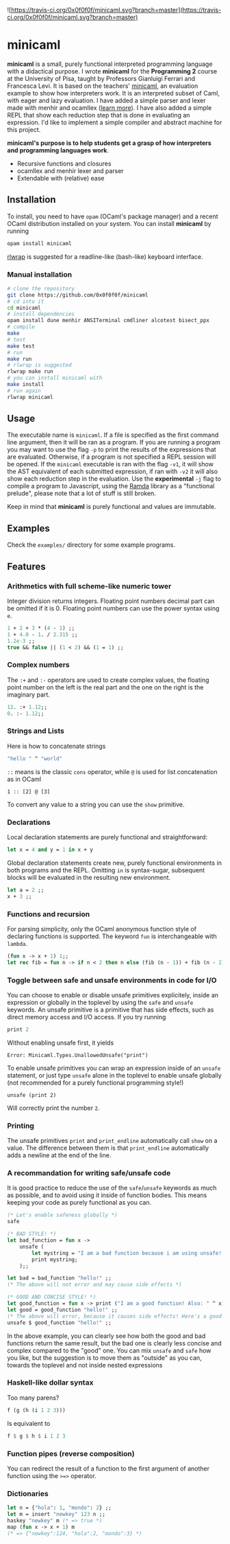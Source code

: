 ![https://travis-ci.org/0x0f0f0f/minicaml.svg?branch=master](https://travis-ci.org/0x0f0f0f/minicaml.svg?branch=master)
# minicaml 

**minicaml** is a small, purely functional interpreted programming language with
a didactical purpose. I wrote **minicaml** for the **Programming 2** course at
the University of Pisa, taught by Professors Gianluigi Ferrari and Francesca
Levi. It is based on the teachers'
[minicaml](http://pages.di.unipi.it/levi/codice-18/evalFunEnvFull.ml), an
evaluation example to show how interpreters work. It is an interpreted subset of
Caml, with eager and lazy evaluation. I have added a simple parser and lexer
made with menhir and ocamllex ([learn
more](https://v1.realworldocaml.org/v1/en/html/parsing-with-ocamllex-and-menhir.html)).
I have also added a simple REPL that show each reduction step that is done in
evaluating an expression. I'd like to implement a simple compiler and abstract
machine for this project.

**minicaml's purpose is to help students get a grasp of how interpreters and
programming languages work**.

* Recursive functions and closures
* ocamllex and menhir lexer and parser
* Extendable with (relative) ease

## Installation
To install, you need to have `opam` (OCaml's package manager) and a recent OCaml
distribution installed on your system.
You can install **minicaml** by running
```bash
opam install minicaml
```

[rlwrap](https://github.com/hanslub42/rlwrap) is suggested for a readline-like
(bash-like) keyboard interface.


### Manual installation
```bash
# clone the repository
git clone https://github.com/0x0f0f0f/minicaml
# cd into it
cd minicaml
# install dependencies
opam install dune menhir ANSITerminal cmdliner alcotest bisect_ppx
# compile
make
# test
make test
# run
make run
# rlwrap is suggested
rlwrap make run
# you can install minicaml with
make install
# run again
rlwrap minicaml
```

## Usage

The executable name is `minicaml`. If a file is specified as the first command
line argument, then it will be ran as a program. If you are running a program you may want to use the flag `-p` to print the results of the expressions that are evaluated. Otherwise, if a program is not specified a REPL session will
be opened. If the `minicaml` executable is ran with the flag `-v1`, it will show
the AST equivalent of each submitted expression, if ran with `-v2` it will also
show each reduction step in the evaluation.
Use the **experimental** `-j` flag to compile a program to Javascript, using the
[Ramda](https://ramdajs.com/) library as a "functional prelude", please note
that a lot of stuff is still broken.

Keep in mind that **minicaml** is purely functional and values
are immutable.

## Examples
Check the `examples/` directory for some example programs.

## Features

### Arithmetics with full scheme-like numeric tower
Integer division returns integers. Floating point numbers decimal part can be
omitted if it is 0. Floating point numbers can use the power syntax using `e`.
```ocaml
1 + 2 + 3 * (4 - 1) ;;
1 + 4.0 - 1. / 2.315 ;;
1.2e-3 ;;
true && false || (1 < 2) && (1 = 1) ;;
```

### Complex numbers
The `:+` and `:-` operators are used to create complex values, the floating point number
on the left is the real part and the one on the right is the imaginary part.
```ocaml
12. :+ 1.12;;
0. :- 1.12;;
```

### Strings and Lists
Here is how to concatenate strings
```ocaml
"hello " ^ "world"
```

`::` means is the classic `cons` operator, while `@` is used for list
concatenation as in OCaml
```
1 :: [2] @ [3]
```

To convert any value to a string you can use the `show` primitive.

### Declarations
Local declaration statements are purely functional and straightforward:
```ocaml
let x = 4 and y = 1 in x + y
```

Global declaration statements create new, purely functional environments in both
programs and the REPL. Omitting `in` is syntax-sugar, subsequent blocks will
be evaluated in the resulting new environment.
```ocaml
let a = 2 ;;
x + 3 ;;
```

### Functions and recursion
For parsing simplicity, only the OCaml anonymous function style of declaring
functions is supported. The keyword `fun` is interchangeable with `lambda`.  
```ocaml
(fun x -> x + 1) 1;;
let rec fib = fun n -> if n < 2 then n else (fib (n - 1)) + fib (n - 2)
```

### Toggle between safe and unsafe environments in code for I/O
You can choose to enable or disable unsafe primitives explicitely, inside an
expression or globally in the toplevel by using the `safe` and `unsafe`
keywords. An unsafe primitive is a primitive that has side effects, such as
direct memory access and I/O access. If you try running
```ocaml
print 2
```
Without enabling unsafe first, it yields
```
Error: Minicaml.Types.UnallowedUnsafe("print")
```

To enable unsafe primitives you can wrap an expression inside of an `unsafe`
statement, or just type `unsafe` alone in the toplevel to enable unsafe globally (not
recommended for a purely functional programming style!)

```
unsafe (print 2)
```
Will correctly print the number `2`.

### Printing
The unsafe primitives `print` and `print_endline` automatically call `show` on a
value. The difference between them is that `print_endline` automatically adds a
newline at the end of the line.

### A recommandation for writing safe/unsafe code
It is good practice to reduce the use of the `safe`/`unsafe` keywords as much as
possible, and to avoid using it inside of function bodies. This means keeping
your code as purely functional as you can.
```ocaml
(* Let's enable safeness globally *)
safe

(* BAD STYLE! *)
let bad_function = fun x ->
    unsafe (
        let mystring = "I am a bad function because i am using unsafe! Also: " ^ x in
        print mystring;
    );;

let bad = bad_function "hello!" ;;
(* The above will not error and may cause side effects *)

(* GOOD AND CONCISE STYLE! *)
let good_function = fun x -> print ("I am a good function! Also: " ^ x) ;;
let good = good_function "hello!" ;;
(* The above will error, because it causes side effects! Here's a good way of calling it*)
unsafe $ good_function "hello!" ;;
```

In the above example, you can clearly see how both the good and bad functions
return the same result, but the bad one is clearly less concise and complex
compared to the "good" one. You can mix `unsafe` and `safe` how you like, but
the suggestion is to move them as "outside" as you can, towards the toplevel
and not inside nested expressions

### Haskell-like dollar syntax
Too many parens?
```ocaml
f (g (h (i 1 2 3)))
```
Is equivalent to
```haskell
f $ g $ h $ i 1 2 3
```

### Function pipes (reverse composition)
You can redirect the result of a function to the first argument of another
function using the `>=>` operator.

### Dictionaries
```ocaml
let n = {"hola": 1, "mondo": 2} ;;
let m = insert "newkey" 123 n ;;
haskey "newkey" m (* => true *)
map (fun x -> x + 1) m
(* => {"newkey":124, "hola":2, "mondo":3} *)
```


